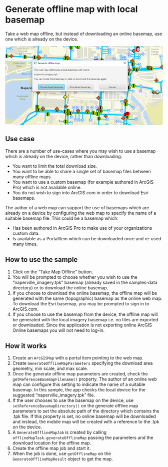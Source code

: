# Generate offline map with local basemap

Take a web map offline, but instead of downloading an online basemap,
use one which is already on the device.

![](GenerateOfflineMapWithLocalBasemap.png)

## Use case

There are a number of use-cases where you may wish to use a basemap
which is already on the device, rather than downloading:

  - You want to limit the total download size.
  - You want to be able to share a single set of basemap files between
    many offline maps.
  - You want to use a custom basemap (for example authored in ArcGIS
    Pro) which is not available online.
  - You do not wish to sign into ArcGIS.com in order to download Esri
    basemaps.

The author of a web map can support the use of basemaps which are
already on a device by configuring the web map to specify the name of a
suitable basemap file. This could be a basemap which:

  - Has been authored in ArcGIS Pro to make use of your organizations
    custom data.
  - Is available as a PortalItem which can be downloaded once and
    re-used many times.

## How to use the sample

1.  Click on the “Take Map Offline” button.
2.  You will be prompted to choose whether you wish to use the
    “naperville\_imagery.tpk” basemap (already saved in the
    samples-data directory) or to download the online basemap.
3.  If you choose to download the online basemap, the offline map will
    be generated with the same (topographic) basemap as the online web
    map. To download the Esri basemap, you may be prompted to sign in to
    ArcGIS.com.
4.  If you choose to use the basemap from the device, the offline map
    will be generated with the local imagery basemap i.e. no tiles are
    exported or downloaded. Since the application is not exporting
    online ArcGIS Online basemaps you will not need to log-in.

## How it works

1.  Create an `ArcGISMap` with a portal item pointing to the web map.
2.  Create `GenerateOfflineMapParameters` specifying the download area
    geometry, min scale, and max scale.
3.  Once the generate offline map parameters are created, check the
    `getReferenceBasemapFilename()` property. The author of an online
    web map can configure this setting to indicate the name of a
    suitable basemap. In this sample, the app checks the local device
    for the suggested “naperville\_imagery.tpk” file.
4.  If the user chooses to use the basemap on the device, use
    `setReferenceBasemapDirectory()` on the generate offline map
    parameters to set the absolute path of the directory which contains
    the .tpk file. If this property is set, no online basemap will be
    downloaded and instead, the mobile map will be created with a
    reference to the .tpk on the device.
5.  A `GenerateOfflineMapJob` is created by calling
    `offlineMapTask.generateOfflineMap` passing the parameters and the
    download location for the offline map.
6.  Create the offline map job and start it.
7.  When the job is done, use `getOfflineMap` on the
    `GenerateOfflineMapResult` object to get the map.

